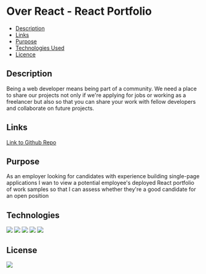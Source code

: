 # Over React - React Portfolio


* [Description](#description)
* [Links](#links)
* [Purpose](#purpose)
* [Technologies Used](#technologies)
* [Licence](#license)

## Description

Being a web developer means being part of a community. We need a place to share our projects not only if we're applying for jobs or working as a freelancer but also so that you can share your work with fellow developers and collaborate on future projects.


## Links
<a href="https://github.com/ColumbiaCoding/Overreact.git">Link to Github Repo</a>



## Purpose

As an employer looking for candidates with experience building single-page applications I wan to view a potential employee's deployed React portfolio of work samples so that I can assess whether they're a good candidate for an open position

## Technologies
<img src="https://img.shields.io/badge/Built%20with-HTML-blue">
<img src="https://img.shields.io/badge/Built%20with-CSS-blue">
<img src="https://img.shields.io/badge/Built%20with-Javascript-blue">
<img src="https://img.shields.io/badge/Built%20with-React-blue">
<img src="https://img.shields.io/badge/Built%20with-Vite-blue">


## License

<img src="https://img.shields.io/badge/license-MIT-blue">

